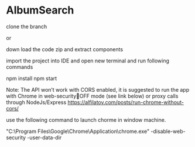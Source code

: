 # AlbumSearch

clone the branch 

or

down load the code zip and extract components

import the project into IDE and open new terminal and run following commands

npm install
npm start

Note: The API won’t work with CORS enabled, it is suggested to run the app with Chrome in web-securityOFF mode (see link below) or proxy calls through NodeJs/Express
https://alfilatov.com/posts/run-chrome-without-cors/

use the following command to launch chorme in window machine.

"C:\Program Files\Google\Chrome\Application\chrome.exe" -disable-web-security -user-data-dir
